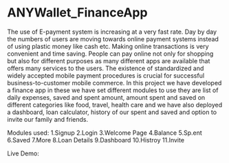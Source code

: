 # ANYWallet_FinanceApp

The use of E-payment system is increasing at a very fast rate. Day by day the numbers of users are moving towards online payment systems instead of using plastic money like cash etc. Making online transactions is very convenient and time saving. People can pay online not only for shopping but also for different purposes as many different apps are available that offers many services to the users. The existence of standardized and widely accepted mobile payment procedures is crucial for successful business-to-customer mobile commerce. In this project we have developed a finance app in these we have set different modules to use they are list of daily expenses, saved and spent amount, amount spent and saved on different categories like food, travel, health care and we have also deployed a dashboard, loan calculator, history of our spent and saved and option to invite our
family and friends.

Modules used:
1.Signup
2.Login
3.Welcome Page
4.Balance
5.Sp.ent
6.Saved
7.More
8.Loan Details
9.Dashboard
10.Histroy
11.Invite

Live Demo:
